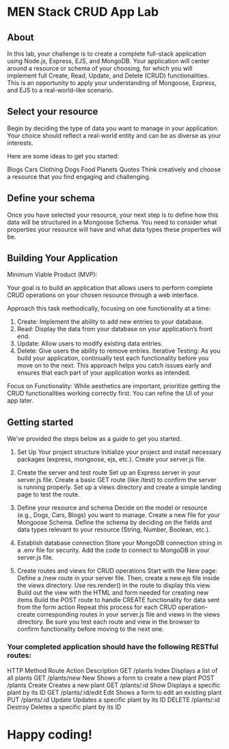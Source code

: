# MEN Stack CRUD App Lab
## About
In this lab, your challenge is to create a complete full-stack application using Node.js, Express, EJS, and MongoDB. Your application will center around a resource or schema of your choosing, for which you will implement full Create, Read, Update, and Delete (CRUD) functionalities. This is an opportunity to apply your understanding of Mongoose, Express, and EJS to a real-world-like scenario.

## Select your resource
Begin by deciding the type of data you want to manage in your application. Your choice should reflect a real-world entity and can be as diverse as your interests.

Here are some ideas to get you started:

Blogs
Cars
Clothing
Dogs
Food
Planets
Quotes
Think creatively and choose a resource that you find engaging and challenging.

## Define your schema
Once you have selected your resource, your next step is to define how this data will be structured in a Mongoose Schema. You need to consider what properties your resource will have and what data types these properties will be.

## Building Your Application
Minimum Viable Product (MVP):

Your goal is to build an application that allows users to perform complete CRUD operations on your chosen resource through a web interface.

Approach this task methodically, focusing on one functionality at a time:

1. Create: Implement the ability to add new entries to your database.
2. Read: Display the data from your database on your application’s front end.
3. Update: Allow users to modify existing data entries.
4. Delete: Give users the ability to remove entries.
Iterative Testing: As you build your application, continually test each functionality before you move on to the next. This approach helps you catch issues early and ensures that each part of your application works as intended.

Focus on Functionality: While aesthetics are important, prioritize getting the CRUD functionalities working correctly first. You can refine the UI of your app later.

## Getting started
We’ve provided the steps below as a guide to get you started.

1. Set Up Your project structure
Initialize your project and install necessary packages (express, mongoose, ejs, etc.).
Create your server.js file.

2. Create the server and test route
Set up an Express server in your server.js file.
Create a basic GET route (like /test) to confirm the server is running properly.
Set up a views directory and create a simple landing page to test the route.

3. Define your resource and schema
Decide on the model or resource (e.g., Dogs, Cars, Blogs) you want to manage.
Create a new file for your Mongoose Schema. Define the schema by deciding on the fields and data types relevant to your resource (String, Number, Boolean, etc.).

4. Establish database connection
Store your MongoDB connection string in a .env file for security.
Add the code to connect to MongoDB in your server.js file.

5. Create routes and views for CRUD operations
Start with the New page:
Define a /new route in your server file.
Then, create a new.ejs file inside the views directory.
Use res.render() in the route to display this view.
Build out the view with the HTML and form needed for creating new items
Build the POST route to handle CREATE functionality for data sent from the form action
Repeat this process for each CRUD operation- create corresponding routes in your server.js file and views in the views directory.
Be sure you test each route and view in the browser to confirm functionality before moving to the next one.


### Your completed application should have the following RESTful routes:

HTTP Method	Route	Action	Description
GET	/plants	Index	Displays a list of all plants
GET	/plants/new	New	Shows a form to create a new plant
POST	/plants	Create	Creates a new plant
GET	/plants/:id	Show	Displays a specific plant by its ID
GET	/plants/:id/edit	Edit	Shows a form to edit an existing plant
PUT	/plants/:id	Update	Updates a specific plant by its ID
DELETE	/plants/:id	Destroy	Deletes a specific plant by its ID


# Happy coding!